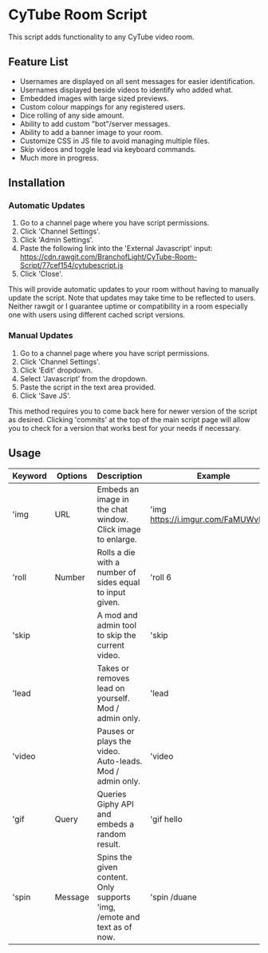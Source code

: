 # CyTube Room Script

This script adds functionality to any CyTube video room.

## Feature List
- Usernames are displayed on all sent messages for easier identification.
- Usernames displayed beside videos to identify who added what.
- Embedded images with large sized previews.
- Custom colour mappings for any registered users.
- Dice rolling of any side amount.
- Ability to add custom "bot"/server messages.
- Ability to add a banner image to your room.
- Customize CSS in JS file to avoid managing multiple files.
- Skip videos and toggle lead via keyboard commands.
- Much more in progress.

## Installation
### Automatic Updates
1. Go to a channel page where you have script permissions.
2. Click 'Channel Settings'.
3. Click 'Admin Settings'.
4. Paste the following link into the 'External Javascript' input: https://cdn.rawgit.com/BranchofLight/CyTube-Room-Script/77cef154/cytubescript.js
5. Click 'Close'.

This will provide automatic updates to your room without having to manually update the script. Note that updates may take time to be reflected to users. Neither rawgit or I guarantee uptime or compatibility in a room especially one with users using different cached script versions.

### Manual Updates
1. Go to a channel page where you have script permissions.
2. Click 'Channel Settings'.
3. Click 'Edit' dropdown.
4. Select 'Javascript' from the dropdown.
5. Paste the script in the text area provided.
6. Click 'Save JS'.

This method requires you to come back here for newer version of the script as desired. Clicking 'commits' at the top of the main script page will allow you to check for a version that works best for your needs if necessary.

## Usage

| Keyword | Options | Description                                                             | Example                              |
| ------- | ------- | ----------------------------------------------------------------------- | ------------------------------------ |
| 'img    | URL     | Embeds an image in the chat window. Click image to enlarge.             | 'img https://i.imgur.com/FaMUWvF.jpg |
| 'roll   | Number  | Rolls a die with a number of sides equal to input given.                | 'roll 6                              |
| 'skip   |         | A mod and admin tool to skip the current video.                         | 'skip                                |
| 'lead   |         | Takes or removes lead on yourself. Mod / admin only.                    | 'lead                                |
| 'video  |         | Pauses or plays the video. Auto-leads. Mod / admin only.                | 'video                               |
| 'gif    | Query   | Queries Giphy API and embeds a random result.                           | 'gif hello                           |
| 'spin   | Message | Spins the given content. Only supports 'img, /emote and text as of now. | 'spin /duane                         |
